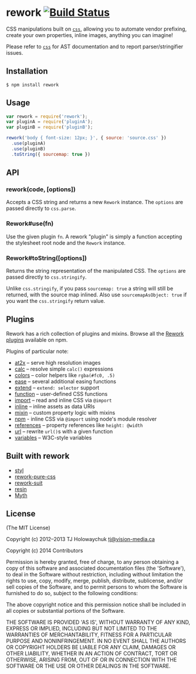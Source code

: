 # rework [![Build Status](https://travis-ci.org/reworkcss/rework.png)](https://travis-ci.org/reworkcss/rework)

CSS manipulations built on [`css`](https://github.com/reworkcss/css), allowing you to automate vendor prefixing, create
your own properties, inline images, anything you can imagine!

Please refer to [`css`](https://github.com/reworkcss/css) for AST documentation and to report parser/stringifier issues.

## Installation

    $ npm install rework

## Usage

```js
var rework = require('rework');
var pluginA = require('pluginA');
var pluginB = require('pluginB');

rework('body { font-size: 12px; }', { source: 'source.css' })
  .use(pluginA)
  .use(pluginB)
  .toString({ sourcemap: true })
```

## API

### rework(code, [options])

Accepts a CSS string and returns a new `Rework` instance. The `options` are passed directly to `css.parse`.

### Rework#use(fn)

Use the given plugin `fn`. A rework "plugin" is simply a function accepting the stylesheet root node and the `Rework`
instance.

### Rework#toString([options])

Returns the string representation of the manipulated CSS. The `options` are passed directly to `css.stringify`.

Unlike `css.stringify`, if you pass `sourcemap: true` a string will still be returned, with the source map inlined. Also
use `sourcemapAsObject: true` if you want the `css.stringify` return value.

## Plugins

Rework has a rich collection of plugins and mixins. Browse all
the [Rework plugins](https://www.npmjs.org/search?q=rework) available on npm.

Plugins of particular note:

- [at2x](https://github.com/reworkcss/rework-plugin-at2x/) – serve high resolution images
- [calc](https://github.com/reworkcss/rework-calc) – resolve simple `calc()` expressions
- [colors](https://github.com/reworkcss/rework-plugin-colors/) – color helpers like `rgba(#fc0, .5)`
- [ease](https://github.com/reworkcss/rework-plugin-ease/) – several additional easing functions
- [extend](https://github.com/reworkcss/rework-inherit/) – `extend: selector` support
- [function](https://github.com/reworkcss/rework-plugin-function/) – user-defined CSS functions
- [import](https://github.com/reworkcss/rework-import) – read and inline CSS via `@import`
- [inline](https://github.com/reworkcss/rework-plugin-inline) – inline assets as data URIs
- [mixin](https://github.com/reworkcss/rework-plugin-mixin/) – custom property logic with mixins
- [npm](https://github.com/reworkcss/rework-npm) - inline CSS via `@import` using node's module resolver
- [references](https://github.com/reworkcss/rework-plugin-references/) – property references like `height: @width`
- [url](https://github.com/reworkcss/rework-plugin-url/) – rewrite `url()`s with a given function
- [variables](https://github.com/reworkcss/rework-vars/) – W3C-style variables

## Built with rework

- [styl](https://github.com/visionmedia/styl)
- [rework-pure-css](https://github.com/ianstormtaylor/rework-pure-css)
- [rework-suit](https://github.com/suitcss/rework-suit)
- [resin](https://github.com/topcoat/resin)
- [Myth](https://github.com/segmentio/myth)

## License

(The MIT License)

Copyright (c) 2012–2013 TJ Holowaychuk <tj@vision-media.ca>

Copyright (c) 2014 Contributors

Permission is hereby granted, free of charge, to any person obtaining a copy of this software and associated
documentation files (the 'Software'), to deal in the Software without restriction, including without limitation the
rights to use, copy, modify, merge, publish, distribute, sublicense, and/or sell copies of the Software, and to permit
persons to whom the Software is furnished to do so, subject to the following conditions:

The above copyright notice and this permission notice shall be included in all copies or substantial portions of the
Software.

THE SOFTWARE IS PROVIDED 'AS IS', WITHOUT WARRANTY OF ANY KIND, EXPRESS OR IMPLIED, INCLUDING BUT NOT LIMITED TO THE
WARRANTIES OF MERCHANTABILITY, FITNESS FOR A PARTICULAR PURPOSE AND NONINFRINGEMENT. IN NO EVENT SHALL THE AUTHORS OR
COPYRIGHT HOLDERS BE LIABLE FOR ANY CLAIM, DAMAGES OR OTHER LIABILITY, WHETHER IN AN ACTION OF CONTRACT, TORT OR
OTHERWISE, ARISING FROM, OUT OF OR IN CONNECTION WITH THE SOFTWARE OR THE USE OR OTHER DEALINGS IN THE SOFTWARE.
